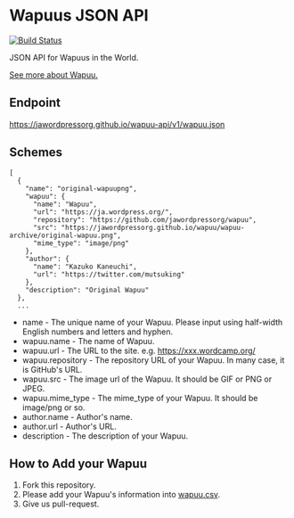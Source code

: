 # Wapuus JSON API
[![Build Status](https://travis-ci.org/jawordpressorg/wapuu-api.svg?branch=master)](https://travis-ci.org/jawordpressorg/wapuu-api)

JSON API for Wapuus in the World.

[See more about Wapuu.](http://jawordpressorg.github.io/wapuu/)

## Endpoint

https://jawordpressorg.github.io/wapuu-api/v1/wapuu.json

## Schemes

```
[
  {
    "name": "original-wapuupng",
    "wapuu": {
      "name": "Wapuu",
      "url": "https://ja.wordpress.org/",
      "repository": "https://github.com/jawordpressorg/wapuu",
      "src": "https://jawordpressorg.github.io/wapuu/wapuu-archive/original-wapuu.png",
      "mime_type": "image/png"
    },
    "author": {
      "name": "Kazuko Kaneuchi",
      "url": "https://twitter.com/mutsuking"
    },
    "description": "Original Wapuu"
  },
  ...
```

* name - The unique name of your Wapuu. Please input using half-width English numbers and letters and hyphen.
* wapuu.name - The name of Wapuu.
* wapuu.url - The URL to the site. e.g. https://xxx.wordcamp.org/
* wapuu.repository - The repository URL of your Wapuu. In many case, it is GitHub's URL.
* wapuu.src - The image url of the Wapuu. It should be GIF or PNG or JPEG.
* wapuu.mime_type - The mime_type of your Wapuu. It should be image/png or so.
* author.name - Author's name.
* author.url - Author's URL.
* description - The description of your Wapuu.

## How to Add your Wapuu

1. Fork this repository.
2. Please add your Wapuu's information into [wapuu.csv](https://github.com/jawordpressorg/wapuu-api/blob/master/wapuu.csv).
3. Give us pull-request.
